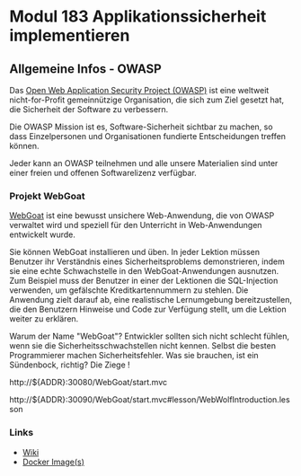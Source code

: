 # Modul 183 Applikationssicherheit implementieren

## Allgemeine Infos - OWASP

Das [Open Web Application Security Project (OWASP)](https://www.owasp.org) ist eine weltweit nicht-for-Profit gemeinnützige Organisation, die sich zum Ziel gesetzt hat, die Sicherheit der Software zu verbessern. 

Die OWASP Mission ist es, Software-Sicherheit sichtbar zu machen, so dass Einzelpersonen und Organisationen fundierte Entscheidungen treffen können. 

Jeder kann an OWASP teilnehmen und alle unsere Materialien sind unter einer freien und offenen Softwarelizenz verfügbar. 

### Projekt WebGoat 

[WebGoat](https://www.owasp.org/index.php/Category:OWASP_WebGoat_Project) ist eine bewusst unsichere Web-Anwendung, die von OWASP verwaltet wird und speziell für den Unterricht in Web-Anwendungen entwickelt wurde. 

Sie können  WebGoat installieren und üben. In jeder Lektion müssen Benutzer ihr Verständnis eines Sicherheitsproblems demonstrieren, indem sie eine echte Schwachstelle in den WebGoat-Anwendungen ausnutzen. Zum Beispiel muss der Benutzer in einer der Lektionen die SQL-Injection verwenden, um gefälschte Kreditkartennummern zu stehlen. Die Anwendung zielt darauf ab, eine realistische Lernumgebung bereitzustellen, die den Benutzern Hinweise und Code zur Verfügung stellt, um die Lektion weiter zu erklären.

Warum der Name "WebGoat"? Entwickler sollten sich nicht schlecht fühlen, wenn sie die Sicherheitsschwachstellen nicht kennen. Selbst die besten Programmierer machen Sicherheitsfehler. Was sie brauchen, ist ein Sündenbock, richtig? Die Ziege !

http://${ADDR}:30080/WebGoat/start.mvc

http://${ADDR}:30090/WebGoat/start.mvc#lesson/WebWolfIntroduction.lesson

### Links

* [Wiki](https://github.com/WebGoat/WebGoat/wiki)
* [Docker Image(s)](https://hub.docker.com/u/webgoat/)
